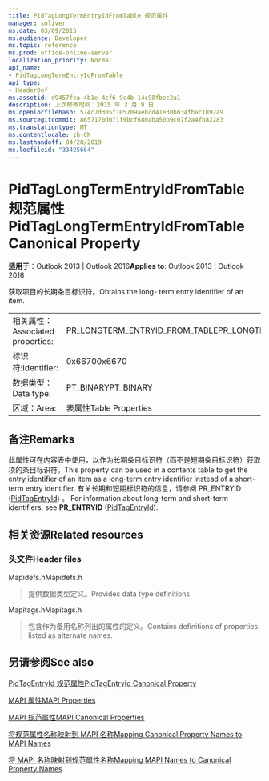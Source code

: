 ```yaml
---
title: PidTagLongTermEntryIdFromTable 规范属性
manager: soliver
ms.date: 03/09/2015
ms.audience: Developer
ms.topic: reference
ms.prod: office-online-server
localization_priority: Normal
api_name:
- PidTagLongTermEntryIdFromTable
api_type:
- HeaderDef
ms.assetid: d9457fea-4b1e-4cf6-9c4b-14c98fbec2a1
description: 上次修改时间：2015 年 3 月 9 日
ms.openlocfilehash: 574c7d305f105709aebcd41e30b034fbac1892a9
ms.sourcegitcommit: 8657170d071f9bcf680aba50b9c07f2a4fb82283
ms.translationtype: MT
ms.contentlocale: zh-CN
ms.lasthandoff: 04/28/2019
ms.locfileid: "33425664"
---
```

# <a name="pidtaglongtermentryidfromtable-canonical-property"></a><span data-ttu-id="e6fbb-103">PidTagLongTermEntryIdFromTable 规范属性</span><span class="sxs-lookup"><span data-stu-id="e6fbb-103">PidTagLongTermEntryIdFromTable Canonical Property</span></span>

  
  
<span data-ttu-id="e6fbb-104">**适用于**：Outlook 2013 | Outlook 2016</span><span class="sxs-lookup"><span data-stu-id="e6fbb-104">**Applies to**: Outlook 2013 | Outlook 2016</span></span> 
  
<span data-ttu-id="e6fbb-105">获取项目的长期条目标识符。</span><span class="sxs-lookup"><span data-stu-id="e6fbb-105">Obtains the long- term entry identifier of an item.</span></span>
  
|||
|:-----|:-----|
|<span data-ttu-id="e6fbb-106">相关属性：</span><span class="sxs-lookup"><span data-stu-id="e6fbb-106">Associated properties:</span></span>  <br/> |<span data-ttu-id="e6fbb-107">PR_LONGTERM_ENTRYID_FROM_TABLE</span><span class="sxs-lookup"><span data-stu-id="e6fbb-107">PR_LONGTERM_ENTRYID_FROM_TABLE</span></span>  <br/> |
|<span data-ttu-id="e6fbb-108">标识符:</span><span class="sxs-lookup"><span data-stu-id="e6fbb-108">Identifier:</span></span>  <br/> |<span data-ttu-id="e6fbb-109">0x6670</span><span class="sxs-lookup"><span data-stu-id="e6fbb-109">0x6670</span></span>  <br/> |
|<span data-ttu-id="e6fbb-110">数据类型：</span><span class="sxs-lookup"><span data-stu-id="e6fbb-110">Data type:</span></span>  <br/> |<span data-ttu-id="e6fbb-111">PT_BINARY</span><span class="sxs-lookup"><span data-stu-id="e6fbb-111">PT_BINARY</span></span>  <br/> |
|<span data-ttu-id="e6fbb-112">区域：</span><span class="sxs-lookup"><span data-stu-id="e6fbb-112">Area:</span></span>  <br/> |<span data-ttu-id="e6fbb-113">表属性</span><span class="sxs-lookup"><span data-stu-id="e6fbb-113">Table Properties</span></span>  <br/> |
   
## <a name="remarks"></a><span data-ttu-id="e6fbb-114">备注</span><span class="sxs-lookup"><span data-stu-id="e6fbb-114">Remarks</span></span>

<span data-ttu-id="e6fbb-115">此属性可在内容表中使用，以作为长期条目标识符（而不是短期条目标识符）获取项的条目标识符。</span><span class="sxs-lookup"><span data-stu-id="e6fbb-115">This property can be used in a contents table to get the entry identifier of an item as a long-term entry identifier instead of a short-term entry identifier.</span></span> <span data-ttu-id="e6fbb-116">有关长期和短期标识符的信息，请参阅 PR_ENTRYID ([PidTagEntryId](pidtagentryid-canonical-property.md)) 。 </span><span class="sxs-lookup"><span data-stu-id="e6fbb-116">For information about long-term and short-term identifiers, see **PR_ENTRYID** ([PidTagEntryId](pidtagentryid-canonical-property.md)).</span></span>
  
## <a name="related-resources"></a><span data-ttu-id="e6fbb-117">相关资源</span><span class="sxs-lookup"><span data-stu-id="e6fbb-117">Related resources</span></span>

### <a name="header-files"></a><span data-ttu-id="e6fbb-118">头文件</span><span class="sxs-lookup"><span data-stu-id="e6fbb-118">Header files</span></span>

<span data-ttu-id="e6fbb-119">Mapidefs.h</span><span class="sxs-lookup"><span data-stu-id="e6fbb-119">Mapidefs.h</span></span>
  
> <span data-ttu-id="e6fbb-120">提供数据类型定义。</span><span class="sxs-lookup"><span data-stu-id="e6fbb-120">Provides data type definitions.</span></span>
    
<span data-ttu-id="e6fbb-121">Mapitags.h</span><span class="sxs-lookup"><span data-stu-id="e6fbb-121">Mapitags.h</span></span>
  
> <span data-ttu-id="e6fbb-122">包含作为备用名称列出的属性的定义。</span><span class="sxs-lookup"><span data-stu-id="e6fbb-122">Contains definitions of properties listed as alternate names.</span></span>
    
## <a name="see-also"></a><span data-ttu-id="e6fbb-123">另请参阅</span><span class="sxs-lookup"><span data-stu-id="e6fbb-123">See also</span></span>



[<span data-ttu-id="e6fbb-124">PidTagEntryId 规范属性</span><span class="sxs-lookup"><span data-stu-id="e6fbb-124">PidTagEntryId Canonical Property</span></span>](pidtagentryid-canonical-property.md)


[<span data-ttu-id="e6fbb-125">MAPI 属性</span><span class="sxs-lookup"><span data-stu-id="e6fbb-125">MAPI Properties</span></span>](mapi-properties.md)
  
[<span data-ttu-id="e6fbb-126">MAPI 规范属性</span><span class="sxs-lookup"><span data-stu-id="e6fbb-126">MAPI Canonical Properties</span></span>](mapi-canonical-properties.md)
  
[<span data-ttu-id="e6fbb-127">将规范属性名称映射到 MAPI 名称</span><span class="sxs-lookup"><span data-stu-id="e6fbb-127">Mapping Canonical Property Names to MAPI Names</span></span>](mapping-canonical-property-names-to-mapi-names.md)
  
[<span data-ttu-id="e6fbb-128">将 MAPI 名称映射到规范属性名称</span><span class="sxs-lookup"><span data-stu-id="e6fbb-128">Mapping MAPI Names to Canonical Property Names</span></span>](mapping-mapi-names-to-canonical-property-names.md)

